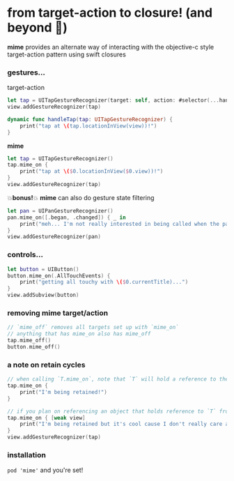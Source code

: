# from target-action to closure! (and beyond 🚀)
**mime** provides an alternate way of interacting with the objective-c style target-action pattern using swift closures

### gestures...
target-action
```swift
let tap = UITapGestureRecognizer(target: self, action: #selector(...handleTap(_:))
view.addGestureRecognizer(tap)

dynamic func handleTap(tap: UITapGestureRecognizer) {
    print("tap at \(tap.locationInView(view))!")
}
```
**mime**
```swift
let tap = UITapGestureRecognizer()
tap.mime_on { 
    print("tap at \($0.locationInView($0.view))!")
}
view.addGestureRecognizer(tap)
```
💥**bonus!**💥 **mime** can also do gesture state filtering
```swift
let pan = UIPanGestureRecognizer()
pan.mime_on([.began, .changed]) { _ in
    print("meh... I'm not really interested in being called when the pan ends")
}
view.addGestureRecognizer(pan)
```

### controls...
```swift
let button = UIButton()
button.mime_on(.AllTouchEvents) { 
    print("getting all touchy with \($0.currentTitle)...")
}
view.addSubview(button)
```

### removing mime target/action 
```swift
// `mime_off` removes all targets set up with `mime_on`
// anything that has mime_on also has mime_off
tap.mime_off()
button.mime_off()
```

### a note on retain cycles
```swift
// when calling `T.mime_on`, note that `T` will hold a reference to the closure
tap.mime_on {
    print("I'm being retained!")
}

// if you plan on referencing an object that holds reference to `T` from inside the closure, make sure to do so weakly
tap.mime_on { [weak view]
    print("I'm being retained but it's cool cause I don't really care about \(view)")
}
view.addGestureRecognizer(tap)
```

### installation
`pod 'mime'` and you're set!
